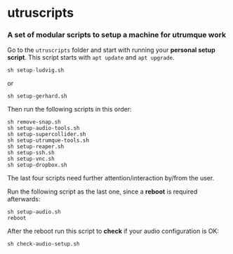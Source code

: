 # utruscripts

### A set of modular scripts to setup a machine for utrumque work

Go to the `utruscripts` folder and start with running your **personal setup script**. This script starts with `apt update` and `apt upgrade`.

`sh setup-ludvig.sh`

or

`sh setup-gerhard.sh`

Then run the following scripts in this order:

```
sh remove-snap.sh
sh setup-audio-tools.sh
sh setup-supercollider.sh
sh setup-utrumque-tools.sh
sh setup-reaper.sh
sh setup-ssh.sh
sh setup-vnc.sh
sh setup-dropbox.sh
```

The last four scripts need further attention/interaction by/from the user.

Run the following script as the last one, since a **reboot** is required afterwards:

```
sh setup-audio.sh
reboot
```

After the reboot run this script to **check** if your audio configuration is OK:

`sh check-audio-setup.sh`

